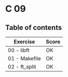# C 09

## Table of contents

Exercise		| Score  
----------------|--------
00 - libft		| OK
01 - Makefile	| OK
02 - ft_split 	| OK